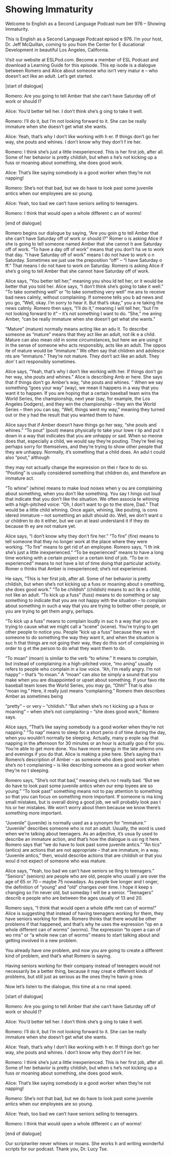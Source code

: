 # Showing Immaturity

Welcome to English as a Second Language Podcast num ber 976 – Showing Immaturity.

This is English as a Second Language Podcast episod e 976. I’m your host, Dr. Jeff McQuillan, coming to you from the Center for E ducational Development in beautiful Los Angeles, California.

Visit our website at ESLPod.com. Become a member of  ESL Podcast and download a Learning Guide for this episode. This ep isode is a dialogue between Romero and Alice about someone who isn’t very matur e – who doesn’t act like an adult. Let’s get started.

[start of dialogue]

Romero: Are you going to tell Amber that she can’t have Saturday off of work or should I?

Alice: You’d better tell her. I don’t think she’s g oing to take it well.

Romero: I’ll do it, but I’m not looking forward to it. She can be really immature when she doesn’t get what she wants.

Alice: Yeah, that’s why I don’t like working with h er. If things don’t go her way, she pouts and whines. I don’t know why they don’t f ire her.

Romero: I think she’s just a little inexperienced. This is her first job, after all. Some of her behavior is pretty childish, but when s he’s not kicking up a fuss or moaning about something, she does good work.

Alice: That’s like saying somebody is a good worker  when they’re not napping!

Romero: She’s not that bad, but we do have to look past some juvenile antics when our employees are so young.

Alice: Yeah, too bad we can’t have seniors selling to teenagers.

Romero: I think that would open a whole different c an of worms!

[end of dialogue]

Romero begins our dialogue by saying, “Are you goin g to tell Amber that she can’t have Saturday off of work or should I?” Romer o is asking Alice if she is going to tell someone named Amber that she cannot h ave Saturday off of work. “To have a day off of work” means that you don’t ha ve to work that day. “I have Saturday off of work” means I do not have to work o n Saturday. Sometimes we just use the preposition “off” – “I have Saturday o ff.” That means I do not have to work on Saturday. Romero is asking Alice if she’s g oing to tell Amber that she cannot have Saturday off of work.

Alice says, “You better tell her,” meaning you shou ld tell her, or it would be better that you told her. Alice says, “I don’t think she’s  going to take it well.” “To take something well” or “to take something very well” me ans to receive bad news calmly, without complaining. If someone tells you b ad news and you go, “Well, okay. I’m sorry to hear it. But that’s okay,” you a re taking the news calmly. Romero then says, “I’ll do it,” meaning I will tell  her, “but I’m not looking forward to it” – it’s not something I want to do. “She,” me aning Amber, “can be really immature when she doesn’t get what she wants.”

“Mature” (mature) normally means acting like an adu lt. To describe someone as “mature” means that they act like an adult, not lik e a child. Mature can also mean old in some circumstances, but here we are using it  in the sense of someone who acts responsibly, acts like an adult. The oppos ite of mature would be “immature.” We often say that children and adolesce nts are “immature.” They’re not mature. They don’t act like an adult. They don’ t act responsibly sometimes.

Alice says, “Yeah, that’s why I don’t like working with her. If things don’t go her way, she pouts and whines.” Alice is describing Amb er here. She says that if things don’t go Amber’s way, “she pouts and whines. ” When we say something “goes your way” (way), we mean it happens in a way that you want it to happen. If you are hoping that a certain baseball team wins  the World Series, the championship, next year (say, for example, the Los Angeles Dodgers), and they win the championship – they win the World Series – then you can say, “Well, things went my way,” meaning they turned out or the y had the result that you wanted them to have.

Alice says that if Amber doesn’t have things go her  way, “she pouts and whines.” “To pout” (pout) means physically to take your lowe r lip and put it down in a way that indicates that you are unhappy or sad. When so meone does that, especially a child, we would say they’re pouting. They’re feel ing perhaps sorry for themselves, and they’re trying to show other people  that they are unhappy. Normally, it’s something that a child does. An adul t could also “pout,” although

they may not actually change the expression on thei r face to do so. “Pouting” is usually considered something that children do, and therefore an immature act.

“To whine” (whine) means to make loud noises when y ou are complaining about something, when you don’t like something. You say t hings out loud that indicate that you don’t like the situation. We often associa te whining with a high-pitched voice: “Oh, I don’t want to go to the store, Dad.” That would be a little child whining. Once again, whining, like pouting, is cons idered immature – not something an adult should do. Well, we don’t want o ur children to do it either, but we can at least understand it if they do because th ey are not mature yet.

Alice says, “I don’t know why they don’t fire her.”  “To fire” (fire) means to tell someone that they no longer work at the place where  they were working. “To fire” means to get rid of an employee. Romero says, “I th ink she’s just a little inexperienced.” “To be experienced” means to have a  long time working with a certain project or a certain kind of job. “To be in experienced” means to not have a lot of time doing that particular activity. Romer o thinks that Amber is inexperienced; she’s not experienced.

He says, “This is her first job, after all. Some of  her behavior is pretty childish, but when she’s not kicking up a fuss or moaning about s omething, she does good work.” “To be childish” (childish) means to act lik e a child, not like an adult. “To kick up a fuss” (fuss) means to do something or say  something to indicate that you are not happy with the situation – to complain about something in such a way that you are trying to bother other people, or you are trying to get them angry, perhaps.

“To kick up a fuss” means to complain loudly in suc h a way that you are trying to cause what we might call a “scene” (scene). You’re trying to get other people to notice you. People “kick up a fuss” because they wa nt someone to do something the way they want it, and when the situation is suc h that things are not going their way, they do this sort of complaining in order to g et the person to do what they want them to do.

“To moan” (moan) is similar to the verb “to whine.”  It means to complain, but instead of complaining in a high-pitched voice, “mo aning” usually refers to people who complain in a low voice. “Ah, I’m really angry.  I’m not happy” – that’s “to moan.” A “moan” can also be simply a sound that you  make when you are disappointed or upset about something. If your favo rite baseball team loses the World Series, you may go, “Ohh!” That is also “moan ing.” Here, it really just means “complaining.” Romero then describes Amber as  sometimes being

“pretty” – or very – “childish.” “But when she’s no t kicking up a fuss or moaning” – when she’s not complaining – “she does good work,” Romero says.

Alice says, “That’s like saying somebody is a good worker when they’re not napping.” “To nap” means to sleep for a short perio d of time during the day, when you wouldn’t normally be sleeping. Actually, many p eople say that napping in the afternoon for 30 minutes or an hour is actually goo d for you. You’re able to get more done. You have more energy in the late afterno ons and evenings if you do that. Alice is making a joke here. She’s saying tha t Romero’s description of Amber – as someone who does good work when she’s no t complaining – is like describing someone as a good worker when they’re no t sleeping.

Romero says, “She’s not that bad,” meaning she’s no t really bad. “But we do have to look past some juvenile antics when our emp loyees are so young.” “To look past” something means not to pay attention to something so that you can focus on something more important. If someone is ma king small mistakes, but is overall doing a good job, we will probably look pas t his or her mistakes. We won’t worry about them because we know there’s something more important.

“Juvenile” (juvenile) is normally used as a synonym  for “immature.” “Juvenile” describes someone who is not an adult. Usually, the  word is used when we’re talking about teenagers. As an adjective, it’s usua lly used to describe an immature action, and that’s how the dialogue is usi ng it here. Romero says that “we do have to look past some juvenile antics.” “An tics” (antics) are actions that are not appropriate – that are immature, in a way. “Juvenile antics,” then, would describe actions that are childish or that you woul d not expect of someone who was mature.

Alice says, “Yeah, too bad we can’t have seniors se lling to teenagers.” “Seniors” (seniors) are people who are old, people who usuall y are over the age of 65 or 70 – maybe 75 nowadays. As people live longer and l onger, the definition of “young” and “old” changes over time. I hope it keep s changing so I’m never old, but someday I will be a senior. “Teenagers” describ e people who are between the ages usually of 13 and 20.

Romero says, “I think that would open a whole diffe rent can of worms!” Alice is suggesting that instead of having teenagers working  for them, they have seniors working for them. Romero thinks that there would be  other problems if that happened, and that’s why he uses the expression “op en a whole different can of worms” (worms). The expression “to open a can of wo rms” or “a whole new can of worms” means to start talking about and getting involved in a new problem.

You already have one problem, and now you are going  to create a different kind of problem, and that’s what Romero is saying.

Having seniors working for their company instead of  teenagers would not necessarily be a better thing, because it may creat e different kinds of problems, but still just as serious as the ones they’re havin g now.

Now let’s listen to the dialogue, this time at a no rmal speed.

[start of dialogue]

Romero: Are you going to tell Amber that she can’t have Saturday off of work or should I?

Alice: You’d better tell her. I don’t think she’s g oing to take it well.

Romero: I’ll do it, but I’m not looking forward to it. She can be really immature when she doesn’t get what she wants.

Alice: Yeah, that’s why I don’t like working with h er. If things don’t go her way, she pouts and whines. I don’t know why they don’t f ire her.

Romero: I think she’s just a little inexperienced. This is her first job, after all. Some of her behavior is pretty childish, but when s he’s not kicking up a fuss or moaning about something, she does good work.

Alice: That’s like saying somebody is a good worker  when they’re not napping!

Romero: She’s not that bad, but we do have to look past some juvenile antics when our employees are so young.

Alice: Yeah, too bad we can’t have seniors selling to teenagers.

Romero: I think that would open a whole different c an of worms!

[end of dialogue]

Our scriptwriter never whines or moans. She works h ard writing wonderful scripts for our podcast. Thank you, Dr. Lucy Tse.



